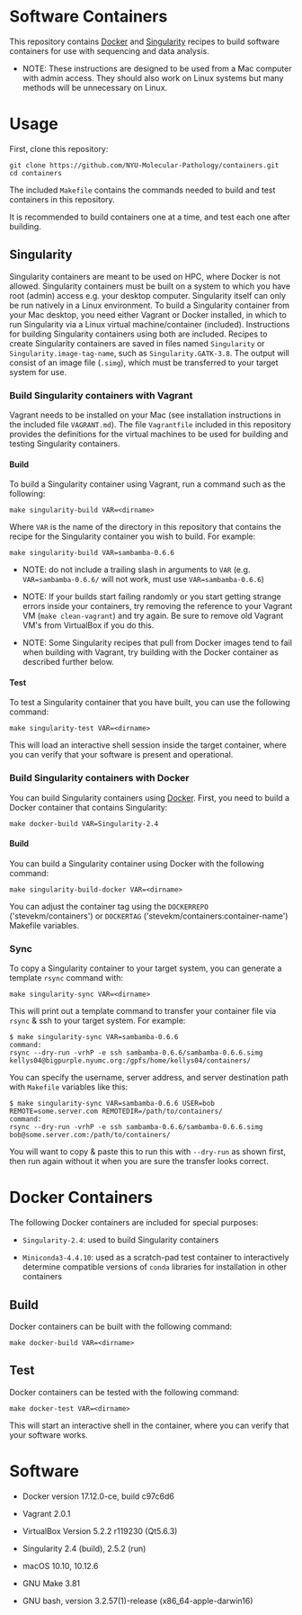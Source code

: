 # Software Containers

This repository contains [Docker](https://docs.docker.com/get-started/) and [Singularity](https://www.sylabs.io/guides/2.5/user-guide/quick_start.html) recipes to build software containers for use with sequencing and data analysis.

- NOTE: These instructions are designed to be used from a Mac computer with admin access. They should also work on Linux systems but many methods will be unnecessary on Linux.

# Usage

First, clone this repository:

```
git clone https://github.com/NYU-Molecular-Pathology/containers.git
cd containers
```

The included `Makefile` contains the commands needed to build and test containers in this repository.

It is recommended to build containers one at a time, and test each one after building.

## Singularity

Singularity containers are meant to be used on HPC, where Docker is not allowed. Singularity containers must be built on a system to which you have root (admin) access e.g. your desktop computer. Singularity itself can only be run natively in a Linux environment. To build a Singularity container from your Mac desktop, you need either Vagrant or Docker installed, in which to run Singularity via a Linux virtual machine/container (included). Instructions for building Singularity containers using both are included. Recipes to create Singularity containers are saved in files named `Singularity` or `Singularity.image-tag-name`, such as `Singularity.GATK-3.8`. The output will consist of an image file (`.simg`), which must be transferred to your target system for use.

### Build Singularity containers with Vagrant

Vagrant needs to be installed on your Mac (see installation instructions in the included file `VAGRANT.md`). The file `Vagrantfile` included in this repository provides the definitions for the virtual machines to be used for building and testing Singularity containers.

#### Build

To build a Singularity container using Vagrant, run a command such as the following:

```
make singularity-build VAR=<dirname>
```

Where `VAR` is the name of the directory in this repository that contains the recipe for the Singularity container you wish to build. For example:

```
make singularity-build VAR=sambamba-0.6.6
```
- NOTE: do not include a trailing slash in arguments to `VAR` (e.g. `VAR=sambamba-0.6.6/` will not work, must use `VAR=sambamba-0.6.6`)

- NOTE: If your builds start failing randomly or you start getting strange errors inside your containers, try removing the reference to your Vagrant VM (`make clean-vagrant`) and try again. Be sure to remove old Vagrant VM's from VirtualBox if you do this.

- NOTE: Some Singularity recipes that pull from Docker images tend to fail when building with Vagrant, try building with the Docker container as described further below.

#### Test

To test a Singularity container that you have built, you can use the following command:

```
make singularity-test VAR=<dirname>
```

This will load an interactive shell session inside the target container, where you can verify that your software is present and operational.

### Build Singularity containers with Docker

You can build Singularity containers using [Docker](https://docs.docker.com/docker-for-mac/install/). First, you need to build a Docker container that contains Singularity:

```
make docker-build VAR=Singularity-2.4
```

#### Build

You can build a Singularity container using Docker with the following command:

```
make singularity-build-docker VAR=<dirname>
```

You can adjust the container tag using the `DOCKERREPO` ('stevekm/containers') or `DOCKERTAG` ('stevekm/containers:container-name') Makefile variables.

### Sync

To copy a Singularity container to your target system, you can generate a template `rsync` command with:

```
make singularity-sync VAR=<dirname>
```

This will print out a template command to transfer your container file via `rsync` & ssh to your target system. For example:

```
$ make singularity-sync VAR=sambamba-0.6.6
command:
rsync --dry-run -vrhP -e ssh sambamba-0.6.6/sambamba-0.6.6.simg kellys04@bigpurple.nyumc.org:/gpfs/home/kellys04/containers/
```

You can specify the username, server address, and server destination path with `Makefile` variables like this:

```
$ make singularity-sync VAR=sambamba-0.6.6 USER=bob REMOTE=some.server.com REMOTEDIR=/path/to/containers/
command:
rsync --dry-run -vrhP -e ssh sambamba-0.6.6/sambamba-0.6.6.simg bob@some.server.com:/path/to/containers/
```

You will want to copy & paste this to run this with `--dry-run` as shown first, then run again without it when you are sure the transfer looks correct.

# Docker Containers

The following Docker containers are included for special purposes:

- `Singularity-2.4`: used to build Singularity containers

- `Miniconda3-4.4.10`: used as a scratch-pad test container to interactively determine compatible versions of `conda` libraries for installation in other containers

## Build

Docker containers can be built with the following command:

```
make docker-build VAR=<dirname>
```

## Test

Docker containers can be tested with the following command:

```
make docker-test VAR=<dirname>
```

This will start an interactive shell in the container, where you can verify that your software works.

# Software

- Docker version 17.12.0-ce, build c97c6d6

- Vagrant 2.0.1

- VirtualBox Version 5.2.2 r119230 (Qt5.6.3)

- Singularity 2.4 (build), 2.5.2 (run)

- macOS 10.10, 10.12.6

- GNU Make 3.81

- GNU bash, version 3.2.57(1)-release (x86_64-apple-darwin16)

